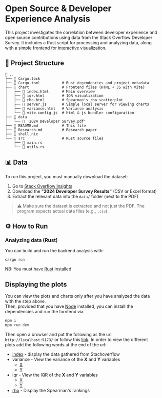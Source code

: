 # Open Source & Developer Experience Analysis

This project investigates the correlation between developer experience and open source contributions using data from the Stack Overflow Developer Survey. It includes a Rust script for processing and analyzing data, along with a simple frontend for interactive visualization.

## 📁 Project Structure

```
 ..
├──  Cargo.lock
├──  Cargo.toml          # Rust dependencies and project metadata
├──  chart               # Frontend files (HTML + JS with Vite)
│   ├──  index.html      # Main overview
│   ├──  iqr.html        # IQR visualization
│   ├──  rho.html        # Spearman's rho scatterplot
│   ├──  server.js       # Simple local server for viewing charts
│   ├──  variance.html   # Variance analysis
│   └──  vite.config.js  # html & js bundler configuration
├──  data
│   └──  '2024 Developer Survey.pdf'
├── 󰂺 README.md           # This file
├──  Research.md         # Research paper
├──  shell.nix
└──  src                 # Rust source files
    ├──  main.rs
    └──  utils.rs
```

## 📊 Data

To run this project, you must manually download the dataset:

1. Go to [Stack Overflow Insights](https://insights.stackoverflow.com/survey)
2. Download the **"2024 Developer Survey Results"** (CSV or Excel format)
3. Extract the relevant data into the `data/` folder (next to the PDF)

> ⚠️ Make sure the dataset is extracted and not just the PDF. The program expects actual data files (e.g., `.csv`).

## ⚙️ How to Run

### Analyzing data (Rust)

You can build and run the backend analysis with:

```bash
cargo run
```

NB: You must have [Rust](https://www.rust-lang.org/tools/install) installed

## Displaying the plots

You can view the plots and charts only after you have analyzed the data with the step above.  
Then, provided that you have [Node](https://nodejs.org/en/download) installed, you can install the dependencies and run the forntend via

```bash
npm i
npm run dev
```

Then open a browser and put the following as the url `http://localhost:5173/` or follow this [link](http://localhost:5173/). In order to view the different plots add the following words at the end of the url:

- [index](http://localhost:5173/) - display the data gathered from Stachoverflow
- variance - View the variance of the **X** and **Y** variables
  - [X](http://localhost:5173/variance?variable=x)
  - [Y](http://localhost:5173/variance?variable=y)
- iqr - View the IQR of the **X** and **Y** variables
  - [X](http://localhost:5173/iqr?variable=x)
  - [Y](http://localhost:5173/iqr?variable=y)
- [rho](http://localhost:5173/rho) - Display the Spearman's rankings
